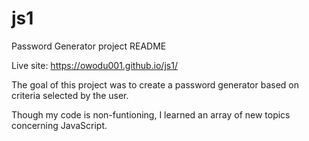 # js1

Password Generator project README

Live site: https://owodu001.github.io/js1/

The goal of this project was to create a password generator based on criteria selected by the user. 

Though my code is non-funtioning, I learned an array of new topics concerning JavaScript.